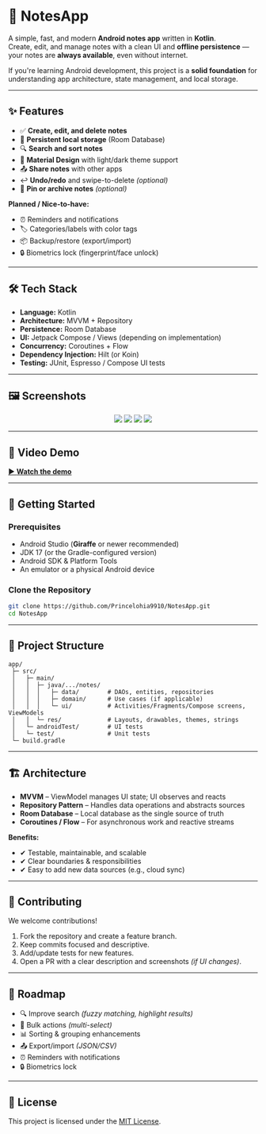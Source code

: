 # 📒 NotesApp

A simple, fast, and modern **Android notes app** written in **Kotlin**.  
Create, edit, and manage notes with a clean UI and **offline persistence** — your notes are **always available**, even without internet.

If you're learning Android development, this project is a **solid foundation** for understanding app architecture, state management, and local storage.

---

## ✨ Features

- ✅ **Create, edit, and delete notes**  
- 💾 **Persistent local storage** (Room Database)  
- 🔍 **Search and sort notes**  
- 🎨 **Material Design** with light/dark theme support  
- 📤 **Share notes** with other apps  
- ↩️ **Undo/redo** and swipe-to-delete *(optional)*  
- 📌 **Pin or archive notes** *(optional)*  

**Planned / Nice-to-have:**
- ⏰ Reminders and notifications  
- 🏷 Categories/labels with color tags  
- 📦 Backup/restore (export/import)  
- 🔒 Biometrics lock (fingerprint/face unlock)  

---

## 🛠 Tech Stack

- **Language:** Kotlin  
- **Architecture:** MVVM + Repository  
- **Persistence:** Room Database  
- **UI:** Jetpack Compose / Views (depending on implementation)  
- **Concurrency:** Coroutines + Flow  
- **Dependency Injection:** Hilt (or Koin)  
- **Testing:** JUnit, Espresso / Compose UI tests  

---

## 🖼 Screenshots

<div align="center">
  <!-- Replace these image URLs with actual GitHub image links -->
  <img src="![Screenshot_2025-08-12-16-58-13-15_e86a9dad7281952419b6f08b30a4339a](https://github.com/user-attachments/assets/7d4304ad-a288-4be5-acee-a101847b9078)
"   />
  <img src="![Screenshot_2025-08-12-16-58-57-38_e86a9dad7281952419b6f08b30a4339a](https://github.com/user-attachments/assets/e867aa78-cbe0-467e-8378-f73ea9045680)
"  />
  <img src="![Screenshot_2025-08-12-16-59-46-89_e86a9dad7281952419b6f08b30a4339a](https://github.com/user-attachments/assets/eb12257e-e8d0-4be3-a466-d46b5d950ecd)
"  />
  <img src="![Screenshot_2025-08-12-16-59-51-10_e86a9dad7281952419b6f08b30a4339a](https://github.com/user-attachments/assets/74d46d3d-b2e7-4a63-b2a9-30a70f6812af)
"   />
</div>

---

## 🎥 Video Demo

[▶ **Watch the demo**](https://drive.google.com/file/d/1Ad54V3v3BkWu_gROzYIL0VeaNKQ9uQGp/view?usp=sharing)

---

## 🚀 Getting Started

### Prerequisites
- Android Studio (**Giraffe** or newer recommended)  
- JDK 17 (or the Gradle-configured version)  
- Android SDK & Platform Tools  
- An emulator or a physical Android device  

### Clone the Repository
```bash
git clone https://github.com/Princelohia9910/NotesApp.git
cd NotesApp
```

---

## 📂 Project Structure
```plaintext
app/
 ├─ src/
 │   ├─ main/
 │   │  ├─ java/.../notes/
 │   │  │   ├─ data/        # DAOs, entities, repositories
 │   │  │   ├─ domain/      # Use cases (if applicable)
 │   │  │   └─ ui/          # Activities/Fragments/Compose screens, ViewModels
 │   │  └─ res/             # Layouts, drawables, themes, strings
 │   └─ androidTest/        # UI tests
 │   └─ test/               # Unit tests
 └─ build.gradle
```

---

## 🏗 Architecture

- **MVVM** – ViewModel manages UI state; UI observes and reacts  
- **Repository Pattern** – Handles data operations and abstracts sources  
- **Room Database** – Local database as the single source of truth  
- **Coroutines / Flow** – For asynchronous work and reactive streams  

**Benefits:**
- ✔ Testable, maintainable, and scalable  
- ✔ Clear boundaries & responsibilities  
- ✔ Easy to add new data sources (e.g., cloud sync)  

---

## 🤝 Contributing

We welcome contributions!  
1. Fork the repository and create a feature branch.  
2. Keep commits focused and descriptive.  
3. Add/update tests for new features.  
4. Open a PR with a clear description and screenshots *(if UI changes)*.  

---

## 📅 Roadmap

- 🔍 Improve search *(fuzzy matching, highlight results)*  
- 📑 Bulk actions *(multi-select)*  
- 📊 Sorting & grouping enhancements  
- 📤 Export/import *(JSON/CSV)*  
- ⏰ Reminders with notifications  
- 🔒 Biometrics lock  

---

## 📜 License

This project is licensed under the [MIT License](LICENSE).  
